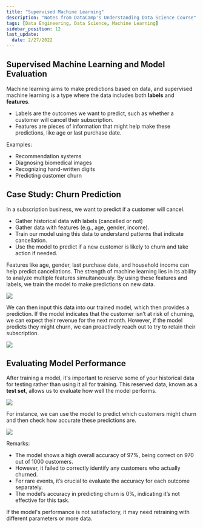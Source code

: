 ```yaml
---
title: "Supervised Machine Learning"
description: "Notes from DataCamp's Understanding Data Science Course"
tags: [Data Engineering, Data Science, Machine Learning]
sidebar_position: 12
last_update:
  date: 2/27/2022
---
```



## Supervised Machine Learning and Model Evaluation

Machine learning aims to make predictions based on data, and supervised machine learning is a type where the data includes both **labels** and **features**. 

- Labels are the outcomes we want to predict, such as whether a customer will cancel their subscription. 
- Features are pieces of information that might help make these predictions, like age or last purchase date.

Examples:

- Recommendation systems
- Diagnosing biomedical images
- Recognizing hand-written digits
- Predicting customer churn

## Case Study: Churn Prediction

In a subscription business, we want to predict if a customer will cancel.

- Gather historical data with labels (cancelled or not)
- Gather data with features (e.g., age, gender, income).
- Train our model using this data to understand patterns that indicate cancellation.
- Use the model to predict if a new customer is likely to churn and take action if needed.

Features like age, gender, last purchase date, and household income can help predict cancellations. The strength of machine learning lies in its ability to analyze multiple features simultaneously. By using these features and labels, we train the model to make predictions on new data.

<div class="img-center"> 

![](/img/docs/data-engg-case-study-churn-predictions.png)

</div>

We can then input this data into our trained model, which then provides a prediction. If the model indicates that the customer isn’t at risk of churning, we can expect their revenue for the next month. However, if the model predicts they might churn, we can proactively reach out to try to retain their subscription.

<div class="img-center"> 

![](/img/docs/data-engg-case-study-churn-predictions-feed-input.png)

</div>


## Evaluating Model Performance

After training a model, it's important to reserve some of your historical data for testing rather than using it all for training. This reserved data, known as a **test set**, allows us to evaluate how well the model performs. 

![](/img/docs/data-engg-case-study-churn-subscriptiosn-evaluating-model-performance.png)

For instance, we can use the model to predict which customers might churn and then check how accurate these predictions are.

![](/img/docs/data-engg-case-study-churn-model-evaluation-97percent.png)


Remarks: 

- The model shows a high overall accuracy of 97%, being correct on 970 out of 1000 customers.
- However, it failed to correctly identify any customers who actually churned.
- For rare events, it’s crucial to evaluate the accuracy for each outcome separately.
- The model’s accuracy in predicting churn is 0%, indicating it’s not effective for this task.

 
If the model's performance is not satisfactory, it may need retraining with different parameters or more data.